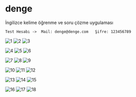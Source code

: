 # denge

İngilizce kelime öğrenme ve soru çözme uygulaması


  
    Test Hesabı ->  Mail: denge@denge.com   Şifre: 123456789

![1](https://user-images.githubusercontent.com/55758394/172017461-5127cafd-d891-40d5-b023-0835ecf6c0ef.png)
![2](https://user-images.githubusercontent.com/55758394/172017463-88ef66e9-cb34-49b4-b67e-3c6fa4fdf064.png)
![3](https://user-images.githubusercontent.com/55758394/172017464-6b2d542b-6b6a-4eb7-b188-bf739f2338a3.png)

![4](https://user-images.githubusercontent.com/55758394/172017466-ebb170ac-b00a-463a-bd82-bb03b25f9049.png)
![5](https://user-images.githubusercontent.com/55758394/172017468-fb01fbb8-9f5d-4332-9706-2ee3184f0844.png)
![6](https://user-images.githubusercontent.com/55758394/172017469-f3397df4-f33b-4e4c-a5b0-bea5a5f24359.png)

![7](https://user-images.githubusercontent.com/55758394/172017470-cb8b971e-4ef4-445e-8977-e9005eab951e.png)
![8](https://user-images.githubusercontent.com/55758394/172017472-331ef4a0-680a-4fb0-935d-81f04ce8c3a6.png)
![9](https://user-images.githubusercontent.com/55758394/172017473-41ab61c3-d147-456b-a016-adfe4fd06e8d.png)

![10](https://user-images.githubusercontent.com/55758394/172017474-6c6a71e9-40f2-4822-b6af-a83be291c8af.png)
![11](https://user-images.githubusercontent.com/55758394/172017475-7d35a26e-45ce-4d1b-a044-f239d41888b6.png)
![12](https://user-images.githubusercontent.com/55758394/172017476-fb505498-4afb-45e7-b893-0efd65e9fbbf.png)

![13](https://user-images.githubusercontent.com/55758394/172017452-36c8b2c0-c5f4-4b05-b77b-a7e93b71dbe7.png)
![14](https://user-images.githubusercontent.com/55758394/172017453-39f67dc5-4e53-4511-b6df-48b332ba2cf0.png)
![15](https://user-images.githubusercontent.com/55758394/172017455-2ef57b73-05c6-4816-948d-fd3ced1f8f45.png)

![16](https://user-images.githubusercontent.com/55758394/172017456-fd255591-8420-4768-817e-71a5457dd0ff.png)
![17](https://user-images.githubusercontent.com/55758394/172017458-d5cb8f47-4047-4f8f-904b-cc70e3b18c8c.png)
![18](https://user-images.githubusercontent.com/55758394/172017459-32e280bd-90ff-4bd3-812c-c4d53d498105.png)
